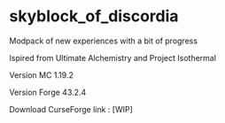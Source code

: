 # skyblock_of_discordia

Modpack of new experiences with a bit of progress

Ispired from Ultimate Alchemistry and Project Isothermal

Version MC 1.19.2

Version Forge 43.2.4

Download CurseForge link : [WIP]
